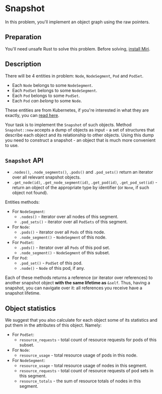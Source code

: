 # Snapshot

In this problem, you'll implement an object graph using the raw pointers.

## Preparation

You'll need unsafe Rust to solve this problem. Before solving, [install Miri](../../../docs/additional-setup.md#miri-interpreter).

## Description

There will be 4 entities in problem: `Node`, `NodeSegment`, `Pod` and `PodSet`.

- Each `Node` belongs to some `NodeSegment`.
- Each `PodSet` belongs to some `NodeSegment`.
- Each `Pod` belongs to some `PodSet`.
- Each `Pod` _can belong_ to some `Node`.

These entities are from Kubernetes, if you're interested in what they are exactly, you can [read here](https://kubernetesbootcamp.github.io/kubernetes-bootcamp/3-1.html).

Your task is to implement the `Snapshot` of such objects. Method `Snapshot::new` accepts a dump of objects as input - a set of structures that describe each object and its relationship to other objects. Using this dump you need to construct a snapshot - an object that is much more convenient to use.

## `Snapshot` API

- `.nodes()`, `.node_segments()`, `.pods()` and `.pod_sets()` return an iterator over all relevant snapshot objects.
- `.get_node(id)`, `.get_node_segment(id)`, `.get_pod(id)`, `.get_pod_set(id)` - return an object of the appropriate type by identifier (or `None`, if such object not found).

Entities methods:

- For `NodeSegment`:
  - `.nodes()` - iterator over all nodes of this segment.
  - `.pod_sets()` - iterator over all `PodSets` of this segment.
- For `Node`:
  - `.pods()` - iterator over all `Pods` of this node.
  - `.node_segment()` - `NodeSegment` of this node.
- For `PodSet`:
  - `.pods()` - iterator over all `Pods` of this pod set.
  - `.node_segment()` - `NodeSegment` of this subset.
- For `Pod`:
  - `.pod_set()` - `PodSet` of this pod.
  - `.node()` - `Node` of this pod, if any.

Each of these methods returns a reference (or iterator over references) to another snapshot object **with the same lifetime as** `&self`. Thus, having a snapshot, you can navigate over it: all references you receive have a snapshot lifetime.

## Object statistics

We suggest that you also calculate for each object
some of its statistics and put them in the attributes of this object. Namely:

- For `PodSet`:
  - `resource_requests` - total count of resource requests for pods of this subset.
- For `Node`:
  - `resource_usage` - total resource usage of pods in this node.
- For `NodeSegment`:
  - `resource_usage` - total resource usage of nodes in this segment.
  - `resource_requests` - total count of resource requests of pod sets in this segment.
  - `resource_totals` - the sum of resource totals of nodes in this segment.
